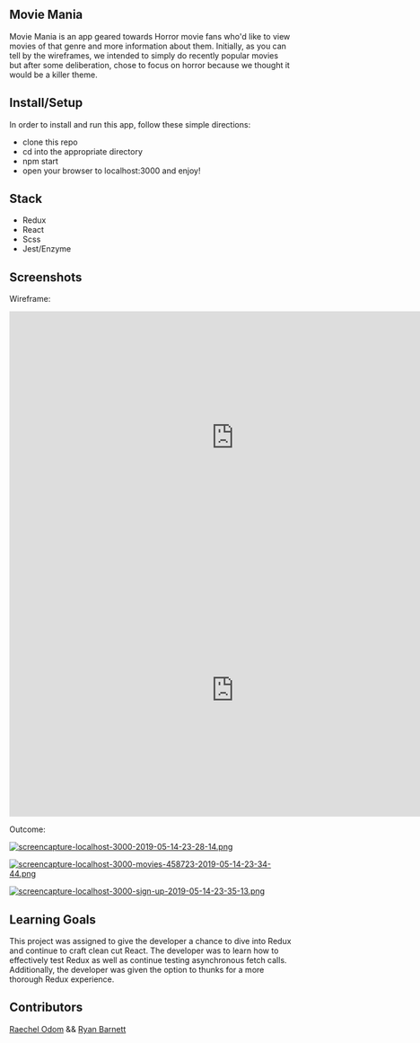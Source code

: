 ## Movie Mania

Movie Mania is an app geared towards Horror movie fans who'd like to view movies of that genre and more information about them. Initially, as you can tell by the wireframes, we intended to simply do recently popular movies but after some deliberation, chose to focus on horror because we thought it would be a killer theme.

## Install/Setup
In order to install and run this app, follow these simple directions:
 - clone this repo
 - cd into the appropriate directory
 - npm start
 - open your browser to localhost:3000 and enjoy!
 
 ## Stack
  - Redux
  - React
  - Scss
  - Jest/Enzyme

## Screenshots

Wireframe:

<iframe style="border: none;" width="800" height="450" src="https://www.figma.com/embed?embed_host=share&url=https%3A%2F%2Fwww.figma.com%2Ffile%2F4TtRkmd72ll5vJM5S6H3pw%2FMOVIE-MANIA-SIGN-IN%3Fnode-id%3D3%253A0" allowfullscreen></iframe>

<iframe style="border: none;" width="800" height="450" src="https://www.figma.com/embed?embed_host=share&url=https%3A%2F%2Fwww.figma.com%2Ffile%2FIhr4iBmcaoJvVpAHvrWSBWP3%2FMovie-Mania%3Fnode-id%3D6%253A68" allowfullscreen></iframe>


Outcome:

[![screencapture-localhost-3000-2019-05-14-23-28-14.png](https://i.postimg.cc/c15bDQyb/screencapture-localhost-3000-2019-05-14-23-28-14.png)](https://postimg.cc/c6whCtJR)

[![screencapture-localhost-3000-movies-458723-2019-05-14-23-34-44.png](https://i.postimg.cc/zfjdThFp/screencapture-localhost-3000-movies-458723-2019-05-14-23-34-44.png)](https://postimg.cc/mcPNstqF)

[![screencapture-localhost-3000-sign-up-2019-05-14-23-35-13.png](https://i.postimg.cc/X7CQQmgr/screencapture-localhost-3000-sign-up-2019-05-14-23-35-13.png)](https://postimg.cc/Xpnfv2mW)


## Learning Goals
This project was assigned to give the developer a chance to dive into Redux and continue to craft clean cut React. The developer was to learn how to effectively test Redux as well as continue testing asynchronous fetch calls. Additionally, the developer was given the option to thunks for a more thorough Redux experience.

## Contributors
[Raechel Odom](https://github.com/raechelo) &&  [Ryan Barnett](https://github.com/RyanDBarnett)
